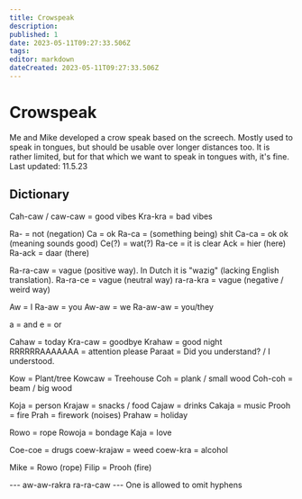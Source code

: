 ```yaml
---
title: Crowspeak
description: 
published: 1
date: 2023-05-11T09:27:33.506Z
tags: 
editor: markdown
dateCreated: 2023-05-11T09:27:33.506Z
---
```


# Crowspeak
Me and Mike developed a crow speak based on the screech. Mostly used to speak in tongues, but should be usable over longer distances too. It is rather limited, but for that which we want to speak in tongues with, it's fine.
Last updated: 11.5.23

## Dictionary
Cah-caw / caw-caw = good vibes
Kra-kra = bad vibes

Ra- = not (negation)
Ca = ok
Ra-ca = (something being) shit
Ca-ca = ok ok (meaning sounds good)
Ce(?) = wat(?)
Ra-ce = it is clear
Ack = hier (here)
Ra-ack = daar (there)

Ra-ra-caw = vague (positive way). In Dutch it is "wazig" (lacking English translation).
Ra-ra-ce = vague (neutral way)
ra-ra-kra = vague (negative / weird way)

Aw = I
Ra-aw = you
Aw-aw = we
Ra-aw-aw = you/they

a = and
e = or

Cahaw = today
Kra-caw = goodbye
Krahaw = good night
RRRRRRAAAAAAA = attention please
Paraat = Did you understand? / I understood.

Kow = Plant/tree
Kowcaw = Treehouse
Coh = plank / small wood
Coh-coh = beam / big wood

Koja = person
Krajaw = snacks / food
Cajaw = drinks
Cakaja = music
Prooh = fire
Prah = firework (noises)
Prahaw = holiday

Rowo = rope
Rowoja = bondage
Kaja = love

Coe-coe = drugs
coew-krajaw = weed
coew-kra = alcohol

Mike = Rowo (rope)
Filip = Prooh (fire)

--- aw-aw-rakra ra-ra-caw ---
One is allowed to omit hyphens